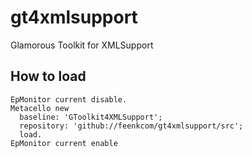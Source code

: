 # gt4xmlsupport
Glamorous Toolkit for XMLSupport

## How to load

```
EpMonitor current disable.
Metacello new
  baseline: 'GToolkit4XMLSupport';
  repository: 'github://feenkcom/gt4xmlsupport/src';
  load.
EpMonitor current enable
```

